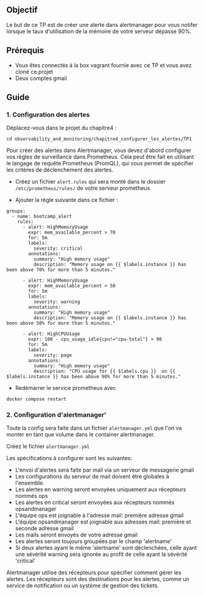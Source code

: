 ## Objectif
Le but de ce TP est de créer une alerte dans alertmanager pour vous notifer lorsque le taux d'utilisation de la mémoire de votre serveur dépasse 90%.

## Prérequis

- Vous êtes connectés à la box vagrant fournie avec ce TP et vous avez cloné ce projet
- Deux comptes gmail


## Guide

### 1. Configuration des alertes
Déplacez-vous dans le projet du chapitre4 :

```shell
cd observability_and_monitoring/chapitre4_configurer_les_alertes/TP1
```
Pour créer des alertes dans Alertmanager, vous devez d'abord configurer vos règles de surveillance dans Prometheus. Cela peut être fait en utilisant le langage de requête Prometheus (PromQL), qui vous permet de spécifier les critères de déclenchement des alertes.

- Créez un fichier `alert.rules` qui sera monté dans le dossier `/etc/prometheus/rules/` de votre serveur prometheus

- Ajouter la règle suivante dans ce fichier :

```
groups:
  - name: bootcamp_alert
    rules:
      - alert: HighMemoryUsage
        expr: mem_available_percent > 70
        for: 5m
        labels:
          severity: critical
        annotations:
          summary: "High memory usage"
          description: "Memory usage on {{ $labels.instance }} has been above 70% for more than 5 minutes."

      - alert: HighMemoryUsage
        expr: mem_available_percent > 50
        for: 5m
        labels:
          severity: warning
        annotations:
          summary: "High memory usage"
          description: "Memory usage on {{ $labels.instance }} has been above 50% for more than 5 minutes."

      - alert: HighCPUUsage
        expr: 100 - cpu_usage_idle{cpu!="cpu-total"} > 90
        for: 5m
        labels:
          severity: page
        annotations:
          summary: "High memory usage"
          description: "CPU usage for {{ $labels.cpu }}  on {{ $labels.instance }} has been above 90% for more than 5 minutes."

```

- Redémarrer le service prometheus avec

```bash
docker compose restart
```


### 2. Configuration d'alertmanager'

Toute la config sera faite dans un fichier `alertmanager.yml` que l'on va monter en tant que volume dans le container alertmanager.

Créez le fichier `alertmanager.yml`

Les spécifications à configurer sont les suivantes:

- L'envoi d'alertes sera faite par mail via un serveur de messagerie gmail
- Les configurations du serveur de mail doivent être globales à l'ensemble.
- Les alertes en warning seront envoyées uniquement aux récepteurs nommés ops
- Les alertes en critical seront envoyées aux récepteurs nommés opsandmanager
- L'équipe ops est joignable à l'adresse mail: première adresse gmail
- L'équipe opsandmanager est joignable aux adresses mail: première et seconde adresse gmail
- Les mails seront envoyés de votre adresse gmail
- Les alertes seront toujours groupées par le champ 'alertname'
- Si deux alertes ayant le même 'alertname' sont déclenchées, celle ayant une sévérité warning sera ignorée au profit de celle ayant la sévérité 'critical'


Alertmanager utilise des récepteurs pour spécifier comment gérer les alertes. Les récepteurs sont des destinations pour les alertes, comme un service de notification ou un système de gestion des tickets.

